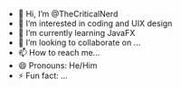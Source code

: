 - 👋 Hi, I’m @TheCriticalNerd
- 👀 I’m interested in coding and UIX design
- 🌱 I’m currently learning JavaFX
- 💞️ I’m looking to collaborate on ...
- 📫 How to reach me...
- 😄 Pronouns: He/Him
- ⚡ Fun fact: ...
